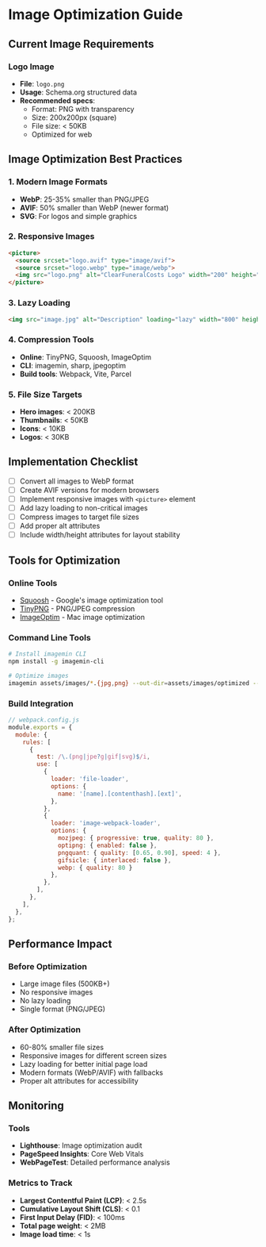 # Image Optimization Guide

## Current Image Requirements

### Logo Image
- **File**: `logo.png`
- **Usage**: Schema.org structured data
- **Recommended specs**:
  - Format: PNG with transparency
  - Size: 200x200px (square)
  - File size: < 50KB
  - Optimized for web

## Image Optimization Best Practices

### 1. Modern Image Formats
- **WebP**: 25-35% smaller than PNG/JPEG
- **AVIF**: 50% smaller than WebP (newer format)
- **SVG**: For logos and simple graphics

### 2. Responsive Images
```html
<picture>
  <source srcset="logo.avif" type="image/avif">
  <source srcset="logo.webp" type="image/webp">
  <img src="logo.png" alt="ClearFuneralCosts Logo" width="200" height="200">
</picture>
```

### 3. Lazy Loading
```html
<img src="image.jpg" alt="Description" loading="lazy" width="800" height="600">
```

### 4. Compression Tools
- **Online**: TinyPNG, Squoosh, ImageOptim
- **CLI**: imagemin, sharp, jpegoptim
- **Build tools**: Webpack, Vite, Parcel

### 5. File Size Targets
- **Hero images**: < 200KB
- **Thumbnails**: < 50KB
- **Icons**: < 10KB
- **Logos**: < 30KB

## Implementation Checklist

- [ ] Convert all images to WebP format
- [ ] Create AVIF versions for modern browsers
- [ ] Implement responsive images with `<picture>` element
- [ ] Add lazy loading to non-critical images
- [ ] Compress images to target file sizes
- [ ] Add proper alt attributes
- [ ] Include width/height attributes for layout stability

## Tools for Optimization

### Online Tools
- [Squoosh](https://squoosh.app/) - Google's image optimization tool
- [TinyPNG](https://tinypng.com/) - PNG/JPEG compression
- [ImageOptim](https://imageoptim.com/) - Mac image optimization

### Command Line Tools
```bash
# Install imagemin CLI
npm install -g imagemin-cli

# Optimize images
imagemin assets/images/*.{jpg,png} --out-dir=assets/images/optimized --plugin=webp
```

### Build Integration
```javascript
// webpack.config.js
module.exports = {
  module: {
    rules: [
      {
        test: /\.(png|jpe?g|gif|svg)$/i,
        use: [
          {
            loader: 'file-loader',
            options: {
              name: '[name].[contenthash].[ext]',
            },
          },
          {
            loader: 'image-webpack-loader',
            options: {
              mozjpeg: { progressive: true, quality: 80 },
              optipng: { enabled: false },
              pngquant: { quality: [0.65, 0.90], speed: 4 },
              gifsicle: { interlaced: false },
              webp: { quality: 80 }
            },
          },
        ],
      },
    ],
  },
};
```

## Performance Impact

### Before Optimization
- Large image files (500KB+)
- No responsive images
- No lazy loading
- Single format (PNG/JPEG)

### After Optimization
- 60-80% smaller file sizes
- Responsive images for different screen sizes
- Lazy loading for better initial page load
- Modern formats (WebP/AVIF) with fallbacks
- Proper alt attributes for accessibility

## Monitoring

### Tools
- **Lighthouse**: Image optimization audit
- **PageSpeed Insights**: Core Web Vitals
- **WebPageTest**: Detailed performance analysis

### Metrics to Track
- **Largest Contentful Paint (LCP)**: < 2.5s
- **Cumulative Layout Shift (CLS)**: < 0.1
- **First Input Delay (FID)**: < 100ms
- **Total page weight**: < 2MB
- **Image load time**: < 1s

